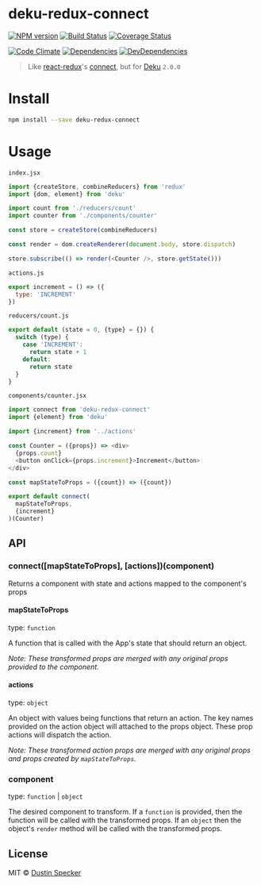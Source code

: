 # deku-redux-connect
[![NPM version](https://badge.fury.io/js/deku-redux-connect.svg)](http://badge.fury.io/js/deku-redux-connect) [![Build Status](https://travis-ci.org/dustinspecker/deku-redux-connect.svg?branch=master)](https://travis-ci.org/dustinspecker/deku-redux-connect) [![Coverage Status](https://img.shields.io/coveralls/dustinspecker/deku-redux-connect.svg)](https://coveralls.io/r/dustinspecker/deku-redux-connect?branch=master)

[![Code Climate](https://codeclimate.com/github/dustinspecker/deku-redux-connect/badges/gpa.svg)](https://codeclimate.com/github/dustinspecker/deku-redux-connect) [![Dependencies](https://david-dm.org/dustinspecker/deku-redux-connect.svg)](https://david-dm.org/dustinspecker/deku-redux-connect/#info=dependencies&view=table) [![DevDependencies](https://david-dm.org/dustinspecker/deku-redux-connect/dev-status.svg)](https://david-dm.org/dustinspecker/deku-redux-connect/#info=devDependencies&view=table)
> Like [react-redux]()'s [connect](), but for [Deku]() `2.0.0`

# Install
```bash
npm install --save deku-redux-connect
```

# Usage

`index.jsx`
```javascript
import {createStore, combineReducers} from 'redux'
import {dom, element} from 'deku'

import count from './reducers/count'
import counter from './components/counter'

const store = createStore(combineReducers)

const render = dom.createRenderer(document.body, store.dispatch)

store.subscribe(() => render(<Counter />, store.getState()))
```

`actions.js`
```javascript
export increment = () => ({
  type: 'INCREMENT'
})
```

`reducers/count.js`
```javascript
export default (state = 0, {type} = {}) {
  switch (type) {
    case 'INCREMENT':
      return state + 1
    default:
      return state
  }
}
```

`components/counter.jsx`
```javascript
import connect from 'deku-redux-connect'
import {element} from 'deku'

import {increment} from '../actions'

const Counter = ({props}) => <div>
  {props.count}
  <button onClick={props.increment}>Increment</button>
</div>

const mapStateToProps = ({count}) => ({count})

export default connect(
  mapStateToProps,
  {increment}
)(Counter)
```

## API
### connect([mapStateToProps], [actions])(component)
Returns a component with state and actions mapped to the component's props

#### mapStateToProps
type: `function`

A function that is called with the App's state that should return an object.

*Note: These transformed props are merged with any original props provided to the component.*

#### actions
type: `object`

An object with values being functions that return an action. The key names provided on the action object
will attached to the props object. These prop actions will dispatch the action.

*Note: These transformed action props are merged with any original props and props created by `mapStateToProps`.*

### component
type: `function` | `object`

The desired component to transform. If a `function` is provided, then the function will be called with the transformed props.
If an `object` then the object's `render` method will be called with the transformed props.

## License
MIT © [Dustin Specker](https://github.com/dustinspecker)
